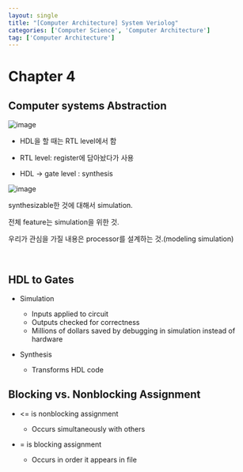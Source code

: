 ```yaml
---
layout: single
title: "[Computer Architecture] System Veriolog"
categories: ['Computer Science', 'Computer Architecture']
tag: ['Computer Architecture']
---
```




# Chapter 4

## Computer systems Abstraction

![image](https://user-images.githubusercontent.com/79521972/161673342-499c3aac-93a2-4210-8c59-95d18345ed8e.png)



- HDL을 할 때는 RTL level에서 함

- RTL level: register에 담아놨다가 사용

- HDL -> gate level : synthesis



![image](https://user-images.githubusercontent.com/79521972/161673627-d11b3b14-434a-451f-b566-a31f4c79547b.png)

synthesizable한 것에 대해서 simulation.

전체 feature는 simulation을 위한 것.



우리가 관심을 가질 내용은 processor를 설계하는 것.(modeling simulation)



<br>



## HDL to Gates

- Simulation
  - Inputs applied to circuit
  - Outputs checked for correctness
  - Millions of dollars saved by debugging in simulation instead of hardware



- Synthesis
  - Transforms HDL code







## Blocking vs. Nonblocking Assignment

- <= is nonblocking assignment
  - Occurs simultaneously with others

- = is blocking assignment
  - Occurs in order it appears in file













































